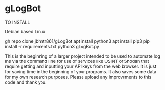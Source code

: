 # gLogBot
TO INSTALL

Debian based Linux

gh repo clone jbhntr861/gLogBot
apt install python3
apt install pip3
pip install -r requirements.txt
python3 gLogBot.py

This is the beginning of a larger project intended to be used to automate log ins via the command line for use of services like OSINT or Shodan that require getting and inputting your API keys from the web browser. It is just for saving time in the beginning of your programs. It also saves some data for my own research purposes. Please upload any improvements to this code and thank you.
